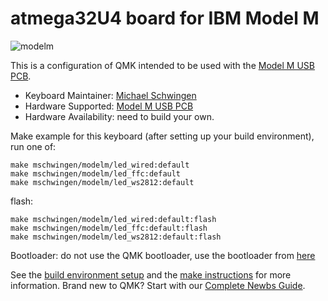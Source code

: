 # atmega32U4 board for IBM Model M

![modelm](https://raw.githubusercontent.com/mschwingen/hardware/master/modelm-usb/images/PCB.jpg)

This is a configuration of QMK intended to be used with the [Model M USB PCB](https://github.com/mschwingen/hardware/tree/master/modelm-usb).

* Keyboard Maintainer: [Michael Schwingen](https://github.com/mschwingen/)
* Hardware Supported: [Model M USB PCB](https://github.com/mschwingen/hardware/tree/master/modelm-usb)
* Hardware Availability: need to build your own.

Make example for this keyboard (after setting up your build environment), run one of:

    make mschwingen/modelm/led_wired:default
    make mschwingen/modelm/led_ffc:default
    make mschwingen/modelm/led_ws2812:default

flash:

    make mschwingen/modelm/led_wired:default:flash
    make mschwingen/modelm/led_ffc:default:flash
    make mschwingen/modelm/led_ws2812:default:flash

Bootloader: do not use the QMK bootloader, use the bootloader from [here](https://github.com/mschwingen/modelm-lufa-bootloader)

See the [build environment setup](https://docs.qmk.fm/#/getting_started_build_tools) and the [make instructions](https://docs.qmk.fm/#/getting_started_make_guide) for more information. Brand new to QMK? Start with our [Complete Newbs Guide](https://docs.qmk.fm/#/newbs).
